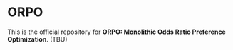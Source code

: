 # **ORPO**

This is the official repository for **ORPO: Monolithic Odds Ratio Preference Optimization**. (TBU)